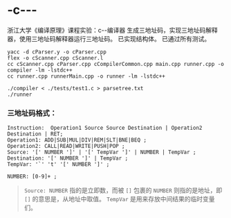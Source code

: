 # -c---
浙江大学《编译原理》课程实验：c--编译器
生成三地址码，实现三地址码解释器，使用三地址码解释器运行三地址码。
已实现结构体。
已通过所有测试。
```
yacc -d cParser.y -o cParser.cpp
flex -o cScanner.cpp cScanner.l
cc cScanner.cpp cParser.cpp cCompilerCommon.cpp main.cpp runner.cpp -o compiler -lm -lstdc++
cc runner.cpp runnerMain.cpp -o runner -lm -lstdc++

```
```
./compiler < ./tests/test1.c > parsetree.txt
./runner

```

### 三地址码格式：
```
Instruction:  Operation1 Source Source Destination | Operation2 Destination | RET;
Operation1: ADD|SUB|MUL|DIV|REM|SLT|BNE|BEQ ;
Operation2: CALL|READ|WRITE|PUSH|POP ;
Source: '[' NUMBER ']' | '[' TempVar ']' | NUMBER | TempVar ;
Destination: '[' NUMBER ']' | TempVar ;
TempVar: '`' 't' '[' NUMBER ']' ;

NUMBER: [0-9]+ ;
```
> `Source: NUMBER` 指的是立即数，而被 `[]` 包裹的 `NUMBER` 则指的是地址，即 `[]` 的意思是，从地址中取值。
> `TempVar` 是用来存放中间结果的临时变量们。
